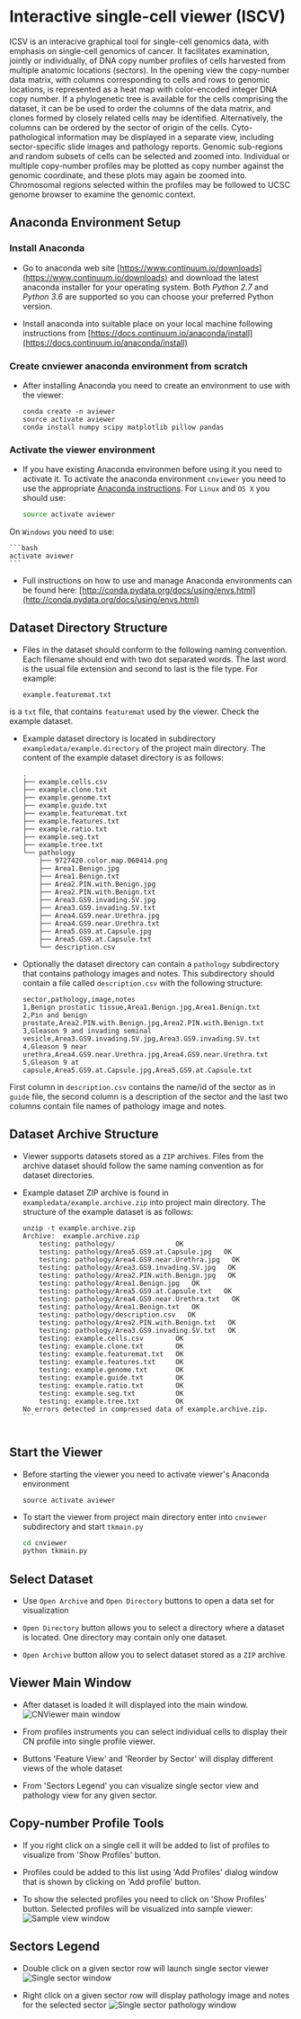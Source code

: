 # Interactive single-cell viewer (ISCV) 

ICSV is an interacive graphical tool for single-cell genomics data, with 
emphasis on single-cell genomics of cancer. It facilitates examination, jointly
or individually, of DNA copy number profiles of cells harvested from 
multiple anatomic locations (sectors). In the opening view the copy-number
data matrix, with columns corresponding to cells and rows to genomic locations,
is represented as a heat map with color-encoded integer DNA copy number. If a 
phylogenetic tree is available for the cells comprising the dataset, it can be
be used to order the columns of the data matrix, and clones formed by closely 
related cells may be identified. Alternatively, the columns 
can be ordered by the sector of origin of the cells. Cyto-pathological
information may be displayed in a separate view, including sector-specific
slide images and pathology reports. Genomic sub-regions and
random subsets of cells can be selected and zoomed into. Individual or multiple
copy-number profiles may be plotted as copy number against the genomic 
coordinate, and these plots may again be zoomed into. Chromosomal regions
selected within the profiles may be followed to UCSC genome browser to
examine the genomic context.

## Anaconda Environment Setup

### Install Anaconda 
* Go to anaconda web site 
[https://www.continuum.io/downloads](https://www.continuum.io/downloads)
and download the latest anaconda installer for your operating system. Both 
*Python 2.7* and *Python 3.6* are supported so you can choose your preferred Python
version. 

* Install anaconda into suitable place on your local machine following
instructions from 
[https://docs.continuum.io/anaconda/install](https://docs.continuum.io/anaconda/install)

### Create cnviewer anaconda environment from scratch

* After installing Anaconda you need to create an environment to use with the viewer:

    ```
    conda create -n aviewer
    source activate aviewer
    conda install numpy scipy matplotlib pillow pandas
    ```

### Activate the viewer environment

* If you have existing Anaconda environmen before using it you need to activate it.
To activate the anaconda environment `cnviewer` you need to use the appropriate 
[Anaconda instructions](http://conda.pydata.org/docs/using/envs.html#change-environments-activate-deactivate). 
For `Linux` and `OS X` you should
use:

    ```bash
    source activate aviewer
    ```
On `Windows` you need to use:

    ```bash
    activate aviewer
    ```
* Full instructions on how to use and manage Anaconda environments can be found
here: [http://conda.pydata.org/docs/using/envs.html](http://conda.pydata.org/docs/using/envs.html)

## Dataset Directory Structure

* Files in the dataset should conform to the following naming convention. Each filename
should end with two dot separated words. The last word is the usual file extension
and second to last is the file type. For example:

    ```
    example.featuremat.txt
    ```
is a `txt` file, that contains `featuremat` used by the viewer. Check the example dataset.

* Example dataset directory is located in subdirectory 
`exampledata/example.directory` of the project main directory. The content of the
example dataset directory is as follows:
    ```
    .
    ├── example.cells.csv
    ├── example.clone.txt
    ├── example.genome.txt
    ├── example.guide.txt
    ├── example.featuremat.txt
    ├── example.features.txt
    ├── example.ratio.txt
    ├── example.seg.txt
    ├── example.tree.txt
    └── pathology
        ├── 9727420.color.map.060414.png
        ├── Area1.Benign.jpg
        ├── Area1.Benign.txt
        ├── Area2.PIN.with.Benign.jpg
        ├── Area2.PIN.with.Benign.txt
        ├── Area3.GS9.invading.SV.jpg
        ├── Area3.GS9.invading.SV.txt
        ├── Area4.GS9.near.Urethra.jpg
        ├── Area4.GS9.near.Urethra.txt
        ├── Area5.GS9.at.Capsule.jpg
        ├── Area5.GS9.at.Capsule.txt
        └── description.csv
    ```

* Optionally the dataset directory can contain a `pathology` subdirectory that
contains pathology images and notes. This subdirectory should contain a file called
`description.csv` with the following structure:

    ```
    sector,pathology,image,notes
    1,Benign prostatic tissue,Area1.Benign.jpg,Area1.Benign.txt
    2,Pin and benign prostate,Area2.PIN.with.Benign.jpg,Area2.PIN.with.Benign.txt
    3,Gleason 9 and invading seminal vesicle,Area3.GS9.invading.SV.jpg,Area3.GS9.invading.SV.txt
    4,Gleason 9 near urethra,Area4.GS9.near.Urethra.jpg,Area4.GS9.near.Urethra.txt
    5,Gleason 9 at capsule,Area5.GS9.at.Capsule.jpg,Area5.GS9.at.Capsule.txt
    ```
First column in `description.csv` contains the name/id of the sector as in `guide` file, 
the second column is a description of the sector and the last two columns contain
file names of pathology image and notes.

## Dataset Archive Structure
* Viewer supports datasets stored as a `ZIP` archives. Files from the
archive dataset should follow the same naming convention as for dataset directories.

* Example dataset ZIP archive is found in `exampledata/example.archive.zip` 
into project main directory. The structure of the example dataset is as follows:

    ```
    unzip -t example.archive.zip 
    Archive:  example.archive.zip
        testing: pathology/               OK
        testing: pathology/Area5.GS9.at.Capsule.jpg   OK
        testing: pathology/Area4.GS9.near.Urethra.jpg   OK
        testing: pathology/Area3.GS9.invading.SV.jpg   OK
        testing: pathology/Area2.PIN.with.Benign.jpg   OK
        testing: pathology/Area1.Benign.jpg   OK
        testing: pathology/Area5.GS9.at.Capsule.txt   OK
        testing: pathology/Area4.GS9.near.Urethra.txt   OK
        testing: pathology/Area1.Benign.txt   OK
        testing: pathology/description.csv   OK
        testing: pathology/Area2.PIN.with.Benign.txt   OK
        testing: pathology/Area3.GS9.invading.SV.txt   OK
        testing: example.cells.csv        OK
        testing: example.clone.txt        OK
        testing: example.featuremat.txt   OK
        testing: example.features.txt     OK
        testing: example.genome.txt       OK
        testing: example.guide.txt        OK
        testing: example.ratio.txt        OK
        testing: example.seg.txt          OK
        testing: example.tree.txt         OK
    No errors detected in compressed data of example.archive.zip.    ```
    

## Start the Viewer
* Before starting the viewer you need to activate viewer's Anaconda environment
    ```
    source activate aviewer
    ```

* To start the viewer from project main directory enter into `cnviewer` 
subdirectory and start `tkmain.py`

    ```bash
    cd cnviewer
    python tkmain.py
    ```

## Select Dataset

* Use `Open Archive` and `Open Directory` buttons to open a data set 
for visualization

* `Open Directory` button allows you to select a directory where a dataset is located.
One directory may contain only one dataset.

* `Open Archive` button allow you to select dataset stored as a `ZIP` archive.

## Viewer Main Window

* After dataset is loaded it will displayed into the main window.
![CNViewer main window](docs/figs/main-window.png)

* From profiles instruments you can select individual cells to display their CN profile
into single profile viewer.

* Buttons 'Feature View' and 'Reorder by Sector' will display different views of the whole
dataset

* From 'Sectors Legend' you can visualize single sector view and pathology view for
any given sector.

## Copy-number Profile Tools

* If you right click on a single cell it will be added to list of profiles to visualize
from 'Show Profiles' button.

* Profiles could be added to this list using 'Add Profiles' dialog window that is shown
by clicking on 'Add profile' button.

* To show the selected profiles you need to click on 'Show Profiles' button. Selected 
profiles will be visualized into sample viewer:
![Sample view window](docs/figs/sample-window.png)

## Sectors Legend

* Double click on a given sector row will launch single sector viewer
![Single sector window](docs/figs/single-sector-window.png)

* Right click on a given sector row will display pathology image and notes for
the selected sector
![Single sector pathology window](docs/figs/single-sector-pathology-window.png)

